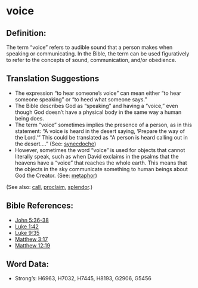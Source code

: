 # voice

## Definition:

The term “voice” refers to audible sound that a person makes when speaking or communicating. In the Bible, the term can be used figuratively to refer to the concepts of sound, communication, and/or obedience.

## Translation Suggestions

* The expression “to hear someone’s voice” can mean either “to hear someone speaking” or “to heed what someone says.”
* The Bible describes God as “speaking” and having a “voice,” even though God doesn’t have a physical body in the same way a human being does.
* The term “voice” sometimes implies the presence of a person, as in this statement: “A voice is heard in the desert saying, ‘Prepare the way of the Lord.’” This could be translated as “A person is heard calling out in the desert….” (See: [synecdoche](../../translate/figs-synecdoche))
* However, sometimes the word “voice” is used for objects that cannot literally speak, such as when David exclaims in the psalms that the heavens have a “voice” that reaches the whole earth. This means that the objects in the sky communicate something to human beings about God the Creator. (See: [metaphor](../../translate/figs-metaphor))

(See also: [call](../kt/call.md), [proclaim](../other/preach.md), [splendor](../other/splendor.md).)

## Bible References:

* [John 5:36-38](rc://en/tn/help/jhn/05/36)
* [Luke 1:42](rc://en/tn/help/luk/01/42)
* [Luke 9:35](rc://en/tn/help/luk/09/35)
* [Matthew 3:17](rc://en/tn/help/mat/03/17)
* [Matthew 12:19](rc://en/tn/help/mat/12/19)

## Word Data:

* Strong’s: H6963, H7032, H7445, H8193, G2906, G5456
